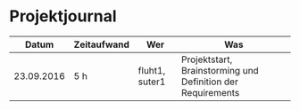 # Projektjournal

Datum | Zeitaufwand | Wer | Was
--- | --- | --- | ---
23.09.2016 | 5 h | fluht1, suter1 | Projektstart, Brainstorming und Definition der Requirements
